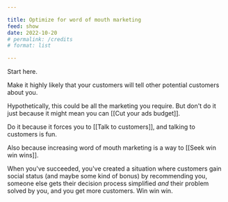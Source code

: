 ```yaml
---

title: Optimize for word of mouth marketing
feed: show
date: 2022-10-20
# permalink: /credits
# format: list

---
```


Start here.

Make it highly likely that your customers will tell other potential customers about you.

Hypothetically, this could be all the marketing you require. But don't do it just because it might mean you can [[Cut your ads budget]].

Do it because it forces you to [[Talk to customers]], and talking to customers is fun.

Also because increasing word of mouth marketing is a way to [[Seek win win wins]]. 

When you've succeeded, you've created a situation where customers gain social status (and maybe some kind of bonus) by recommending you, someone else gets their decision process simplified *and* their problem solved by you, and you get more customers. Win win win.
